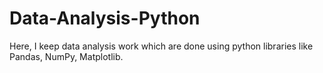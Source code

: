 # Data-Analysis-Python
Here, I keep data analysis work which are done using python libraries like Pandas, NumPy, Matplotlib.
